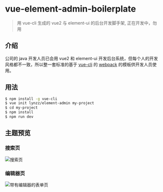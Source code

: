 # vue-element-admin-boilerplate

> 用 vue-cli 生成的 vue2 与 element-ui 的后台开发脚手架, 正在开发中，勿用

## 介绍

公司的 java 开发人员已会用 vue2 和 element-ui 开发后台系统，但每个人的开发风格都不一致，所以整一套标准的基于 [vue-cli](https://github.com/vuejs/vue-cli) 的 [webpack](https://github.com/vuejs-templates/webpack) 的模板供开发人员使用。

## 用法

``` bash
$ npm install -g vue-cli
$ vue init lynzz/element-admin my-project
$ cd my-project
$ npm install
$ npm run dev
```

## 主题预览

### 搜索页

![搜索页](https://raw.githubusercontent.com/lynzz/element-admin/master/screenshot/search.jpg)

### 编辑器页

![带有编辑器的表单页](https://raw.githubusercontent.com/lynzz/element-admin/master/screenshot/form.jpg)
